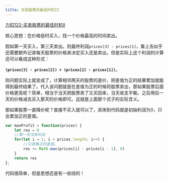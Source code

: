 ```yaml
---
title: 买卖股票的最佳时机II
---
```


[力扣122-买卖股票的最佳时机II](https://leetcode.cn/problems/best-time-to-buy-and-sell-stock-ii/description/)

核心思想：在价格低时买入，找一个价格最高的时间卖出。

假如第一天买入，第三天卖出。则最终利润`prices[3] - prices[1]`，看上去似乎还需要额外记录每天股票的价格来决定买入还是卖出。但是实际上这个利润的计算还可以看成这种形式：

**`(prices[3] - prices[2]) + (prices[2] - prices[1])`**。

则问题实际上就变成了，计算相邻两天的股票的差价，把差值为正的结果累加就能得到最终结果了。代入该问题就是在差值为正的时候将股票卖出，那如果股票后面价格更高呢？简单，相当于当天把股票卖了又买回来，当天收支平衡。之后用后一天的价格减去买入那天的价格即可。这就是上面那个式子的实际含义。

那如果股票一直降价呢？直接不买入就可以了，具体到代码就是初始利润为0，只会累加正的差值。

```javascript
var maxProfit = function(prices) {
    let res = 0
    //第一天没有利润
    for(let i = 1; i < prices.length; i++) {
        //只收集正的差值。
        res += Math.max(prices[i] - prices[i - 1], 0)
    }
    return res
};
```

代码很简单，但是思想还是有一些绕的！